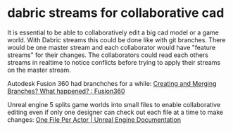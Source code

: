 # dabric streams for collaborative cad
It is essential to be able to collaboratively edit a big cad model or a game world. With Dabric streams this could be done like with git branches. There would be one master stream and each collaborator would have "feature streams" for their changes. The collaborators could read each others streams in realtime to notice conflicts before trying to apply their streams on the master stream.

Autodesk Fusion 360 had branchches for a while: [Creating and Merging Branches? What happened? : Fusion360](https://www.reddit.com/r/Fusion360/comments/ewg1sq/creating_and_merging_branches_what_happened/)

Unreal engine 5 splits game worlds into small files to enable collaborative editing even if only one designer can check out each file at a time to make changes: [One File Per Actor | Unreal Engine Documentation](https://docs.unrealengine.com/5.0/en-US/WorldFeatures/OneFilePerActor/)